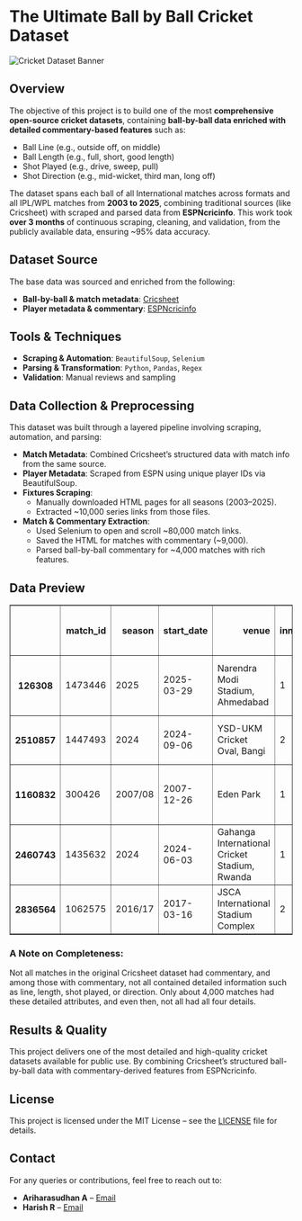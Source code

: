 # The Ultimate Ball by Ball Cricket Dataset

![Cricket Dataset Banner](https://img1.hscicdn.com/image/upload/f_auto,t_ds_w_1280,q_80/lsci/db/PICTURES/CMS/325900/325966.jpg)

## Overview

The objective of this project is to build one of the most **comprehensive open-source cricket datasets**, containing **ball-by-ball data enriched with detailed commentary-based features** such as:

- Ball Line (e.g., outside off, on middle)
- Ball Length (e.g., full, short, good length)
- Shot Played (e.g., drive, sweep, pull)
- Shot Direction (e.g., mid-wicket, third man, long off)

The dataset spans each ball of all International matches across formats and all IPL/WPL matches from **2003 to 2025**, combining traditional sources (like Cricsheet) with scraped and parsed data from **ESPNcricinfo**. This work took **over 3 months** of continuous scraping, cleaning, and validation, from the publicly available data, ensuring ~95% data accuracy.

## Dataset Source

The base data was sourced and enriched from the following:

- **Ball-by-ball & match metadata**: [Cricsheet](https://cricsheet.org/)  
- **Player metadata & commentary**: [ESPNcricinfo](https://www.espncricinfo.com/)

## Tools & Techniques

- **Scraping & Automation**: `BeautifulSoup`, `Selenium`  
- **Parsing & Transformation**: `Python`, `Pandas`, `Regex`  
- **Validation**: Manual reviews and sampling

## Data Collection & Preprocessing

This dataset was built through a layered pipeline involving scraping, automation, and parsing:

- **Match Metadata**: Combined Cricsheet’s structured data with match info from the same source.
- **Player Metadata**: Scraped from ESPN using unique player IDs via BeautifulSoup.
- **Fixtures Scraping**:
  - Manually downloaded HTML pages for all seasons (2003–2025).
  - Extracted ~10,000 series links from those files.
- **Match & Commentary Extraction**:
  - Used Selenium to open and scroll ~80,000 match links.
  - Saved the HTML for matches with commentary (~9,000).
  - Parsed ball-by-ball commentary for ~4,000 matches with rich features.

## Data Preview
<div>
<table border="1" class="dataframe">
  <thead>
    <tr style="text-align: right;">
      <th></th>
      <th>match_id</th>
      <th>season</th>
      <th>start_date</th>
      <th>venue</th>
      <th>innings</th>
      <th>ball</th>
      <th>batting_team</th>
      <th>bowling_team</th>
      <th>striker</th>
      <th>non_striker</th>
      <th>bowler</th>
      <th>ball_length</th>
      <th>ball_line</th>
      <th>shot_played</th>
      <th>shot_direction</th>
      <th>runs_off_bat</th>
      <th>extras</th>
      <th>wides</th>
      <th>noballs</th>
      <th>byes</th>
      <th>legbyes</th>
      <th>penalty</th>
      <th>wicket_type</th>
      <th>player_dismissed</th>
      <th>other_wicket_type</th>
      <th>other_player_dismissed</th>
      <th>wicket</th>
      <th>striker balls faced</th>
      <th>total striker runs</th>
      <th>player out runs</th>
      <th>player out balls faced</th>
      <th>gender</th>
      <th>event</th>
      <th>match_number</th>
      <th>toss_winner</th>
      <th>toss_decision</th>
      <th>player_of_match</th>
      <th>player_of_match.1</th>
      <th>winner</th>
      <th>winner_runs</th>
      <th>winner_wickets</th>
      <th>outcome</th>
      <th>format</th>
      <th>type</th>
      <th>full name_striker</th>
      <th>country_striker</th>
      <th>batting style_striker</th>
      <th>bowling style_striker</th>
      <th>playing role_striker</th>
      <th>major teams_striker</th>
      <th>image url_striker</th>
      <th>full name_bowler</th>
      <th>country_bowler</th>
      <th>batting style_bowler</th>
      <th>bowling style_bowler</th>
      <th>playing role_bowler</th>
      <th>major teams_bowler</th>
      <th>image url_bowler</th>
    </tr>
  </thead>
  <tbody>
    <tr>
      <th>126308</th>
      <td>1473446</td>
      <td>2025</td>
      <td>2025-03-29</td>
      <td>Narendra Modi Stadium, Ahmedabad</td>
      <td>1</td>
      <td>6.4</td>
      <td>Gujarat Titans</td>
      <td>Mumbai Indians</td>
      <td>B Sai Sudharsan</td>
      <td>Shubman Gill</td>
      <td>HH Pandya</td>
      <td>full</td>
      <td>outside off</td>
      <td>drive</td>
      <td>sweeper cover</td>
      <td>1</td>
      <td>0</td>
      <td>NaN</td>
      <td>NaN</td>
      <td>NaN</td>
      <td>NaN</td>
      <td>NaN</td>
      <td>NaN</td>
      <td>NaN</td>
      <td>NaN</td>
      <td>NaN</td>
      <td>0</td>
      <td>22.0</td>
      <td>34.0</td>
      <td>NaN</td>
      <td>NaN</td>
      <td>male</td>
      <td>Indian Premier League</td>
      <td>9.0</td>
      <td>Mumbai Indians</td>
      <td>field</td>
      <td>M Prasidh Krishna</td>
      <td>NaN</td>
      <td>Gujarat Titans</td>
      <td>36.0</td>
      <td>NaN</td>
      <td>NaN</td>
      <td>T20</td>
      <td>Fran(IPL)</td>
      <td>Bhardwaj Sai Sudharsan</td>
      <td>India</td>
      <td>Left hand Bat</td>
      <td>Legbreak</td>
      <td>Top order Batter</td>
      <td>India, Gujarat Titans, Chepauk Super Gillies, ...</td>
      <td>https://img1.hscicdn.com/image/upload/f_auto,t...</td>
      <td>Hardik Himanshu Pandya</td>
      <td>India</td>
      <td>Right hand Bat</td>
      <td>Right arm Medium fast</td>
      <td>Allrounder</td>
      <td>India, Mumbai Indians, Baroda, Gujarat Titans,...</td>
      <td>https://img1.hscicdn.com/image/upload/f_auto,t...</td>
    </tr>
    <tr>
      <th>2510857</th>
      <td>1447493</td>
      <td>2024</td>
      <td>2024-09-06</td>
      <td>YSD-UKM Cricket Oval, Bangi</td>
      <td>2</td>
      <td>8.1</td>
      <td>Singapore</td>
      <td>Kuwait</td>
      <td>WA Simpson</td>
      <td>AE Paraam</td>
      <td>Shiraz Khan</td>
      <td>NaN</td>
      <td>NaN</td>
      <td>NaN</td>
      <td>NaN</td>
      <td>0</td>
      <td>2</td>
      <td>NaN</td>
      <td>NaN</td>
      <td>NaN</td>
      <td>2.0</td>
      <td>NaN</td>
      <td>NaN</td>
      <td>NaN</td>
      <td>NaN</td>
      <td>NaN</td>
      <td>0</td>
      <td>13.0</td>
      <td>8.0</td>
      <td>NaN</td>
      <td>NaN</td>
      <td>male</td>
      <td>ICC Men's T20 World Cup Asia Qualifier A</td>
      <td>17.0</td>
      <td>Singapore</td>
      <td>field</td>
      <td>NaN</td>
      <td>NaN</td>
      <td>Singapore</td>
      <td>NaN</td>
      <td>5.0</td>
      <td>NaN</td>
      <td>T20</td>
      <td>Intl</td>
      <td>William Arlington Simpson</td>
      <td>Singapore</td>
      <td>Right hand Bat</td>
      <td>NaN</td>
      <td>NaN</td>
      <td>Singapore</td>
      <td>NaN</td>
      <td>Shiraz Khan Shereef</td>
      <td>Kuwait</td>
      <td>Right hand Bat</td>
      <td>Legbreak Googly</td>
      <td>Allrounder</td>
      <td>Kuwait</td>
      <td>https://img1.hscicdn.com/image/upload/f_auto,t...</td>
    </tr>
    <tr>
      <th>1160832</th>
      <td>300426</td>
      <td>2007/08</td>
      <td>2007-12-26</td>
      <td>Eden Park</td>
      <td>1</td>
      <td>25.6</td>
      <td>Bangladesh</td>
      <td>New Zealand</td>
      <td>Mohammad Ashraful</td>
      <td>Tamim Iqbal</td>
      <td>DL Vettori</td>
      <td>NaN</td>
      <td>outside off</td>
      <td>drive</td>
      <td>deep extra cover</td>
      <td>1</td>
      <td>0</td>
      <td>NaN</td>
      <td>NaN</td>
      <td>NaN</td>
      <td>NaN</td>
      <td>NaN</td>
      <td>NaN</td>
      <td>NaN</td>
      <td>NaN</td>
      <td>NaN</td>
      <td>0</td>
      <td>48.0</td>
      <td>57.0</td>
      <td>NaN</td>
      <td>NaN</td>
      <td>male</td>
      <td>Bangladesh in New Zealand ODI Series</td>
      <td>1.0</td>
      <td>New Zealand</td>
      <td>field</td>
      <td>JM How</td>
      <td>NaN</td>
      <td>New Zealand</td>
      <td>NaN</td>
      <td>6.0</td>
      <td>NaN</td>
      <td>ODI</td>
      <td>Intl</td>
      <td>Mohammad Ashraful</td>
      <td>Bangladesh</td>
      <td>Right hand Bat</td>
      <td>Right arm Offbreak, Legbreak</td>
      <td>Middle order Batter</td>
      <td>Bangladesh, Asia XI, Bangladesh A, Central Zon...</td>
      <td>https://img1.hscicdn.com/image/upload/f_auto,t...</td>
      <td>Daniel Luca Vettori</td>
      <td>New Zealand</td>
      <td>Left hand Bat</td>
      <td>Slow Left arm Orthodox</td>
      <td>Allrounder</td>
      <td>New Zealand, Delhi Daredevils, ICC World XI, J...</td>
      <td>https://img1.hscicdn.com/image/upload/f_auto,t...</td>
    </tr>
    <tr>
      <th>2460743</th>
      <td>1435632</td>
      <td>2024</td>
      <td>2024-06-03</td>
      <td>Gahanga International Cricket Stadium, Rwanda</td>
      <td>1</td>
      <td>9.6</td>
      <td>Botswana</td>
      <td>Nigeria</td>
      <td>L Mophakedi</td>
      <td>P Mapotsane</td>
      <td>L Piety</td>
      <td>NaN</td>
      <td>NaN</td>
      <td>NaN</td>
      <td>NaN</td>
      <td>4</td>
      <td>0</td>
      <td>NaN</td>
      <td>NaN</td>
      <td>NaN</td>
      <td>NaN</td>
      <td>NaN</td>
      <td>NaN</td>
      <td>NaN</td>
      <td>NaN</td>
      <td>NaN</td>
      <td>0</td>
      <td>31.0</td>
      <td>22.0</td>
      <td>NaN</td>
      <td>NaN</td>
      <td>female</td>
      <td>Kwibuka Women's Twenty20 Tournament</td>
      <td>15.0</td>
      <td>Botswana</td>
      <td>bat</td>
      <td>L Piety</td>
      <td>NaN</td>
      <td>Nigeria</td>
      <td>NaN</td>
      <td>9.0</td>
      <td>NaN</td>
      <td>T20</td>
      <td>Intl</td>
      <td>Laura Mophakedi</td>
      <td>Botswana</td>
      <td>Right hand Bat</td>
      <td>NaN</td>
      <td>NaN</td>
      <td>Botswana Women</td>
      <td>NaN</td>
      <td>Lucky Piety</td>
      <td>Nigeria</td>
      <td>Right hand Bat</td>
      <td>NaN</td>
      <td>NaN</td>
      <td>Nigeria Women, Nigeria Women Under-19s</td>
      <td>https://img1.hscicdn.com/image/upload/f_auto,t...</td>
    </tr>
    <tr>
      <th>2836564</th>
      <td>1062575</td>
      <td>2016/17</td>
      <td>2017-03-16</td>
      <td>JSCA International Stadium Complex</td>
      <td>2</td>
      <td>175.5</td>
      <td>India</td>
      <td>Australia</td>
      <td>WP Saha</td>
      <td>CA Pujara</td>
      <td>JR Hazlewood</td>
      <td>bouncer</td>
      <td>NaN</td>
      <td>ramp</td>
      <td>third man</td>
      <td>2</td>
      <td>0</td>
      <td>NaN</td>
      <td>NaN</td>
      <td>NaN</td>
      <td>NaN</td>
      <td>NaN</td>
      <td>NaN</td>
      <td>NaN</td>
      <td>NaN</td>
      <td>NaN</td>
      <td>0</td>
      <td>172.0</td>
      <td>78.0</td>
      <td>NaN</td>
      <td>NaN</td>
      <td>male</td>
      <td>Border-Gavaskar Trophy</td>
      <td>3.0</td>
      <td>Australia</td>
      <td>bat</td>
      <td>CA Pujara</td>
      <td>NaN</td>
      <td>NaN</td>
      <td>NaN</td>
      <td>NaN</td>
      <td>draw</td>
      <td>TEST</td>
      <td>Intl</td>
      <td>Wriddhiman Prasanta Saha</td>
      <td>India</td>
      <td>Right hand Bat</td>
      <td>NaN</td>
      <td>Wicketkeeper Batter</td>
      <td>India, Gujarat Titans, All India Electricity B...</td>
      <td>https://img1.hscicdn.com/image/upload/f_auto,t...</td>
      <td>Josh Reginald Hazlewood</td>
      <td>Australia</td>
      <td>Left hand Bat</td>
      <td>Right arm Fast medium</td>
      <td>Bowler</td>
      <td>Australia, AJ Finch's XI, Australia A, Austral...</td>
      <td>https://img1.hscicdn.com/image/upload/f_auto,t...</td>
    </tr>
  </tbody>
</table>
</div>

### A Note on Completeness:

Not all matches in the original Cricsheet dataset had commentary, and among those with commentary, not all contained detailed information such as line, length, shot played, or direction. Only about 4,000 matches had these detailed attributes, and even then, not all had all four details.

## Results & Quality

This project delivers one of the most detailed and high-quality cricket datasets available for public use. By combining Cricsheet’s structured ball-by-ball data with commentary-derived features from ESPNcricinfo.

## License

This project is licensed under the MIT License – see the [LICENSE](LICENSE) file for details.

## Contact

For any queries or contributions, feel free to reach out to:
- **Ariharasudhan A** – [Email](mailto:ariadaikalam1234@gmail.com)  
- **Harish R** – [Email](mailto:harishsekar2004@gmail.com)
